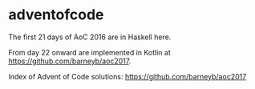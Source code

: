 # adventofcode

The first 21 days of AoC 2016 are in Haskell here.

From day 22 onward are implemented in Kotlin at https://github.com/barneyb/aoc2017.

Index of Advent of Code solutions: https://github.com/barneyb/aoc2017
